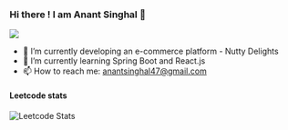 ### Hi there ! I am Anant Singhal 👋

![](https://komarev.com/ghpvc/?username=anantsinghal47)


- 🔭 I’m currently developing an e-commerce platform - Nutty Delights
- 🌱 I’m currently learning Spring Boot and React.js
- 📫 How to reach me: anantsinghal47@gmail.com

#### Leetcode stats
![Leetcode Stats](https://leetcard.jacoblin.cool/anantsinghal47?hide=ranking)

<!--
**anantsinghal47/anantsinghal47** is a ✨ _special_ ✨ repository because its `README.md` (this file) appears on your GitHub profile.

Here are some ideas to get you started:

- 🔭 I’m currently working on ...
- 🌱 I’m currently learning ...
- 👯 I’m looking to collaborate on ...
- 🤔 I’m looking for help with ...
- 💬 Ask me about ...
- 📫 How to reach me: ...
- 😄 Pronouns: ...
- ⚡ Fun fact: ...
-->

